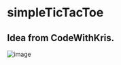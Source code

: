 # simpleTicTacToe
## Idea from CodeWithKris.

![image](https://user-images.githubusercontent.com/65376418/84846727-c8f50200-b025-11ea-8f39-91f4371eaca3.png)
